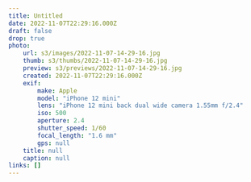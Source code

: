 ```yaml
---
title: Untitled
date: 2022-11-07T22:29:16.000Z
draft: false
drop: true
photo:
    url: s3/images/2022-11-07-14-29-16.jpg
    thumb: s3/thumbs/2022-11-07-14-29-16.jpg
    preview: s3/previews/2022-11-07-14-29-16.jpg
    created: 2022-11-07T22:29:16.000Z
    exif:
        make: Apple
        model: "iPhone 12 mini"
        lens: "iPhone 12 mini back dual wide camera 1.55mm f/2.4"
        iso: 500
        aperture: 2.4
        shutter_speed: 1/60
        focal_length: "1.6 mm"
        gps: null
    title: null
    caption: null
links: []
---
```

